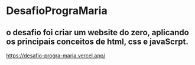 # DesafioPrograMaria
## o desafio foi criar um website do zero, aplicando os principais conceitos de html, css e javaScrpt.
https://desafio-progra-maria.vercel.app/
